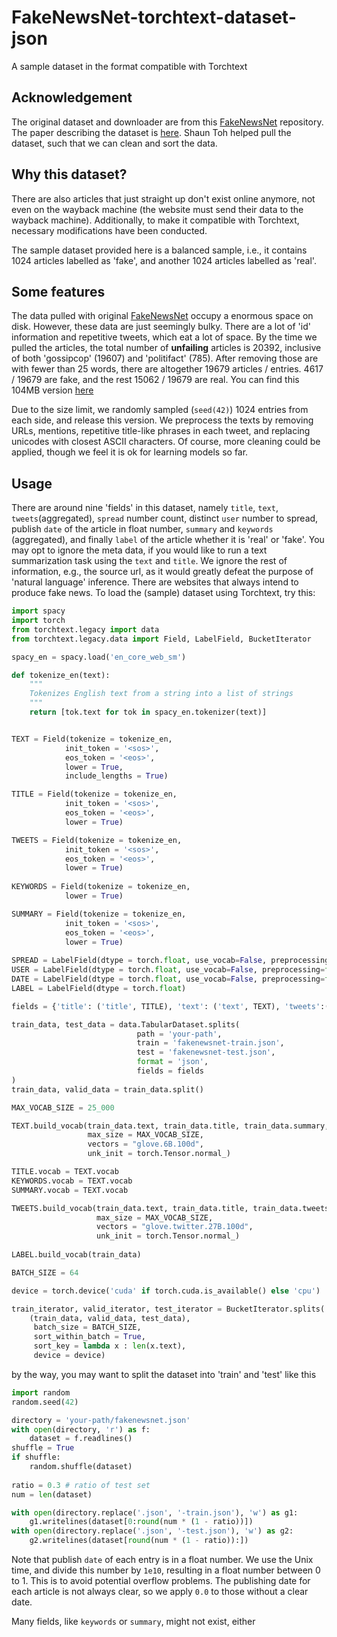# FakeNewsNet-torchtext-dataset-json
A sample dataset in the format compatible with Torchtext

## Acknowledgement
The original dataset and downloader are from this [FakeNewsNet](https://github.com/KaiDMML/FakeNewsNet) repository. The paper describing the dataset is [here](https://arxiv.org/abs/1809.01286). Shaun Toh helped pull the dataset, such that we can clean and sort the data.

## Why this dataset?
There are also articles that just straight up don't exist online anymore, not even on the wayback machine (the website must send their data to the wayback machine). Additionally, to make it compatible with Torchtext, necessary modifications have been conducted.

The sample dataset provided here is a balanced sample, i.e., it contains 1024 articles labelled as 'fake', and another 1024 articles labelled as 'real'.

## Some features
The data pulled with original [FakeNewsNet](https://github.com/KaiDMML/FakeNewsNet) occupy a enormous space on disk. However, these data are just seemingly bulky. There are a lot of 'id' information and repetitive tweets, which eat a lot of space. By the time we pulled the articles, the total number of **unfailing** articles is 20392, inclusive of both 'gossipcop' (19607) and 'politifact' (785). After removing those are with fewer than 25 words, there are altogether 19679 articles / entries. 4617 / 19679 are fake, and the rest 15062 / 19679 are real. You can find this 104MB version [here](https://drive.google.com/file/d/1-9TNx-0uIeLMXEOgtmYk7TMk57H_KDKD/view?usp=sharing)

Due to the size limit, we randomly sampled (```seed(42)```) 1024 entries from each side, and release this version. We preprocess the texts by removing URLs, mentions, repetitive title-like phrases in each tweet, and replacing unicodes with closest ASCII characters. Of course, more cleaning could be applied, though we feel it is ok for learning models so far.

## Usage
There are around nine 'fields' in this dataset, namely ```title```, ```text```, ```tweets```(aggregated), ```spread``` number count, distinct ```user``` number to spread, publish ```date``` of the article in float number, ```summary``` and ```keywords``` (aggregated), and finally ```label``` of the article whether it is 'real' or 'fake'. You may opt to ignore the meta data, if you would like to run a text summarization task using the ```text``` and ```title```. We ignore the rest of information, e.g., the source url, as it would greatly defeat the purpose of 'natural language' inference. There are websites that always intend to produce fake news. To load the (sample) dataset using Torchtext, try this:

```python
import spacy
import torch
from torchtext.legacy import data
from torchtext.legacy.data import Field, LabelField, BucketIterator

spacy_en = spacy.load('en_core_web_sm')

def tokenize_en(text):
    """
    Tokenizes English text from a string into a list of strings
    """
    return [tok.text for tok in spacy_en.tokenizer(text)]


TEXT = Field(tokenize = tokenize_en, 
            init_token = '<sos>', 
            eos_token = '<eos>', 
            lower = True, 
            include_lengths = True)

TITLE = Field(tokenize = tokenize_en, 
            init_token = '<sos>', 
            eos_token = '<eos>', 
            lower = True)

TWEETS = Field(tokenize = tokenize_en, 
            init_token = '<sos>', 
            eos_token = '<eos>', 
            lower = True)
	    
KEYWORDS = Field(tokenize = tokenize_en,
            lower = True)

SUMMARY = Field(tokenize = tokenize_en, 
            init_token = '<sos>', 
            eos_token = '<eos>', 
            lower = True)
			
SPREAD = LabelField(dtype = torch.float, use_vocab=False, preprocessing=float) # yes, you use LabelField
USER = LabelField(dtype = torch.float, use_vocab=False, preprocessing=float)
DATE = LabelField(dtype = torch.float, use_vocab=False, preprocessing=float)
LABEL = LabelField(dtype = torch.float)

fields = {'title': ('title', TITLE), 'text': ('text', TEXT), 'tweets':('tweets', TWEETS), 'spread':('spread', SPREAD), 'user':('user', USER), 'date':('date', DATE), 'keywords':('keywords', KEYWORDS), 'summary':('summary', SUMMARY), 'label':('label', LABEL)}

train_data, test_data = data.TabularDataset.splits(
                            path = 'your-path',
                            train = 'fakenewsnet-train.json',
                            test = 'fakenewsnet-test.json',
                            format = 'json',
                            fields = fields
)
train_data, valid_data = train_data.split()

MAX_VOCAB_SIZE = 25_000

TEXT.build_vocab(train_data.text, train_data.title, train_data.summary, train_data.keywords, 
                 max_size = MAX_VOCAB_SIZE, 
                 vectors = "glove.6B.100d", 
                 unk_init = torch.Tensor.normal_)

TITLE.vocab = TEXT.vocab
KEYWORDS.vocab = TEXT.vocab
SUMMARY.vocab = TEXT.vocab

TWEETS.build_vocab(train_data.text, train_data.title, train_data.tweets,
                   max_size = MAX_VOCAB_SIZE, 
                   vectors = "glove.twitter.27B.100d", 
                   unk_init = torch.Tensor.normal_)
		   
LABEL.build_vocab(train_data)

BATCH_SIZE = 64

device = torch.device('cuda' if torch.cuda.is_available() else 'cpu')

train_iterator, valid_iterator, test_iterator = BucketIterator.splits(
    (train_data, valid_data, test_data), 
     batch_size = BATCH_SIZE,
     sort_within_batch = True,
     sort_key = lambda x : len(x.text),
     device = device)
```

by the way, you may want to split the dataset into 'train' and 'test' like this
```python
import random
random.seed(42)

directory = 'your-path/fakenewsnet.json'
with open(directory, 'r') as f:
    dataset = f.readlines()
shuffle = True
if shuffle:
    random.shuffle(dataset)
    
ratio = 0.3 # ratio of test set
num = len(dataset)

with open(directory.replace('.json', '-train.json'), 'w') as g1:
    g1.writelines(dataset[0:round(num * (1 - ratio))])
with open(directory.replace('.json', '-test.json'), 'w') as g2:
    g2.writelines(dataset[round(num * (1 - ratio)):])
```

Note that publish ```date``` of each entry is in a float number. We use the Unix time, and divide this number by ```1e10```, resulting in a float number between 0 to 1. This is to avoid potential overflow problems. The publishing date for each article is not always clear, so we apply ```0.0``` to those without a clear date.

Many fields, like ```keywords``` or ```summary```, might not exist, either
